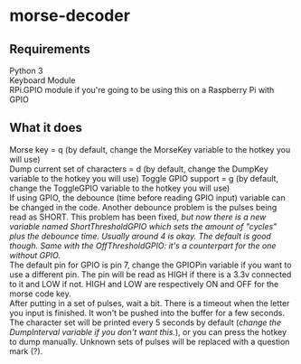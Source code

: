 # morse-decoder

## Requirements
Python 3  
Keyboard Module  
RPi.GPIO module if you're going to be using this on a Raspberry Pi with GPIO

## What it does
Morse key = q (by default, change the MorseKey variable to the hotkey you will use)   
Dump current set of characters = d (by default, change the DumpKey variable to the hotkey you will use)
Toggle GPIO support = g (by default, change the ToggleGPIO variable to the hotkey you will use)  
If using GPIO, the debounce (time before reading GPIO input) variable can be changed in the code. Another debounce problem is the pulses being read as SHORT. This problem has been fixed, _but now there is a new variable named ShortThresholdGPIO which sets the amount of "cycles" plus the debounce time. Usually around 4 is okay. The default is good though. Same with the OffThresholdGPIO: it's a counterpart for the one without GPIO._  
The default pin for GPIO is pin 7, change the GPIOPin variable if you want to use a different pin. The pin will be read as HIGH if there is a 3.3v connected to it and LOW if not. HIGH and LOW are respectively ON and OFF for the morse code key.  
After putting in a set of pulses, wait a bit. There is a timeout when the letter you input is finished. It won't be pushed into the buffer for a few seconds.  
The character set will be printed every 5 seconds by default (*change the DumpInterval variable if you don't want this.*), or you can press the hotkey to dump manually.
Unknown sets of pulses will be replaced with a question mark (?).
